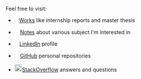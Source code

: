 <meta name="google-site-verification" content="xx2YGUcfdtxpNcHtsL7v-_VIeop5PPbgP8WNCXF5org" />

Feel free to visit:

- <a href="works.html"><img src="https://pngimg.com/uploads/book/book_PNG51027.png" height="12px">Works</a> like internship reports and master thesis

- <a href="notes.html"><img src="https://cdn.pixabay.com/photo/2012/04/16/11/48/note-35638_960_720.png" height="15px">Notes</a> about various subject I'm interested in

- <a href="http://linkedin.com/in/enzo-bonnal"><img src="https://content.linkedin.com/content/dam/me/business/en-us/amp/brand-site/v2/bg/LI-Bug.svg.original.svg" height="13px">LinkedIn</a> profile

- <a href="https://github.com/enzobnl"><img src="https://github.githubassets.com/images/modules/logos_page/GitHub-Mark.png" height="15px">GitHub</a> personal repositories

- <a href="https://stackoverflow.com/users/6580080/enzobnl?tab=answers&sort=newest#user-tab-answers"><img src="https://cdn.sstatic.net/Sites/stackoverflow/company/img/logos/so/so-icon.png?v=c78bd457575a" height="20px">StackOverflow</a> answers and questions

<!--stackedit_data:
eyJoaXN0b3J5IjpbMTQwNTE0OTMwMSw3MDc1NjAwNDksLTE3NT
E2OTE2OSwxMDc4NzgzMDM0LC0zNDE5NDgwOTYsLTE1NjAyNzMy
NDIsLTE3NjAzOTE4NTZdfQ==
-->